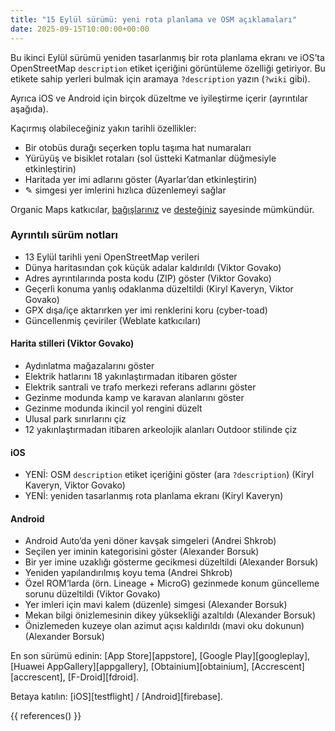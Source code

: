 ```yaml
---
title: "15 Eylül sürümü: yeni rota planlama ve OSM açıklamaları"
date: 2025-09-15T10:00:00+00:00
---
```


Bu ikinci Eylül sürümü yeniden tasarlanmış bir rota planlama ekranı ve iOS’ta OpenStreetMap `description` etiket içeriğini görüntüleme özelliği getiriyor. Bu etikete sahip yerleri bulmak için aramaya `?description` yazın (`?wiki` gibi).

Ayrıca iOS ve Android için birçok düzeltme ve iyileştirme içerir (ayrıntılar aşağıda).

Kaçırmış olabileceğiniz yakın tarihli özellikler:
- Bir otobüs durağı seçerken toplu taşıma hat numaraları
- Yürüyüş ve bisiklet rotaları (sol üstteki Katmanlar düğmesiyle etkinleştirin)
- Haritada yer imi adlarını göster (Ayarlar’dan etkinleştirin)
- ✎ simgesi yer imlerini hızlıca düzenlemeyi sağlar

Organic Maps katkıcılar, [bağışlarınız](@/donate/index.tr.md) ve [desteğiniz](@/contribute/index.md) sayesinde mümkündür.

### Ayrıntılı sürüm notları

- 13 Eylül tarihli yeni OpenStreetMap verileri
- Dünya haritasından çok küçük adalar kaldırıldı (Viktor Govako)
- Adres ayrıntılarında posta kodu (ZIP) göster (Viktor Govako)
- Geçerli konuma yanlış odaklanma düzeltildi (Kiryl Kaveryn, Viktor Govako)
- GPX dışa/içe aktarırken yer imi renklerini koru (cyber-toad)
- Güncellenmiş çeviriler (Weblate katkıcıları)

#### Harita stilleri (Viktor Govako)

- Aydınlatma mağazalarını göster
- Elektrik hatlarını 18 yakınlaştırmadan itibaren göster
- Elektrik santrali ve trafo merkezi referans adlarını göster
- Gezinme modunda kamp ve karavan alanlarını göster
- Gezinme modunda ikincil yol rengini düzelt
- Ulusal park sınırlarını çiz
- 12 yakınlaştırmadan itibaren arkeolojik alanları Outdoor stilinde çiz

#### iOS

- YENİ: OSM `description` etiket içeriğini göster (ara `?description`) (Kiryl Kaveryn, Viktor Govako)
- YENİ: yeniden tasarlanmış rota planlama ekranı (Kiryl Kaveryn)

#### Android

- Android Auto’da yeni döner kavşak simgeleri (Andrei Shkrob)
- Seçilen yer iminin kategorisini göster (Alexander Borsuk)
- Bir yer imine uzaklığı gösterme gecikmesi düzeltildi (Alexander Borsuk)
- Yeniden yapılandırılmış koyu tema (Andrei Shkrob)
- Özel ROM’larda (örn. Lineage + MicroG) gezinmede konum güncelleme sorunu düzeltildi (Viktor Govako)
- Yer imleri için mavi kalem (düzenle) simgesi (Alexander Borsuk)
- Mekan bilgi önizlemesinin dikey yüksekliği azaltıldı (Alexander Borsuk)
- Önizlemeden kuzeye olan azimut açısı kaldırıldı (mavi oku dokunun) (Alexander Borsuk)

En son sürümü edinin: [App Store][appstore], [Google Play][googleplay], [Huawei AppGallery][appgallery], [Obtainium][obtainium], [Accrescent][accrescent], [F-Droid][fdroid].

Betaya katılın: [iOS][testflight] / [Android][firebase].

{{ references() }}
